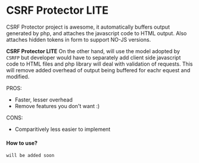CSRF Protector LITE
==========================
CSRF Protector project is awesome, it automatically buffers output generated by php, and attaches the javascript code to HTML output. Also attaches hidden tokens in form to support NO-JS versions.

**CSRF Protector LITE** On the other hand, will use the model adopted by `CSRFP` but developer would have to separately add client side javascript code to HTML files and php library will deal with validation of requests. This will remove added overhead of output being buffered for eachr equest and modified.

PROS:
 - Faster, lesser overhead
 - Remove features you don't want :)

CONS:
 - Comparitively less easier to implement


#### How to use?
`will be added soon`

